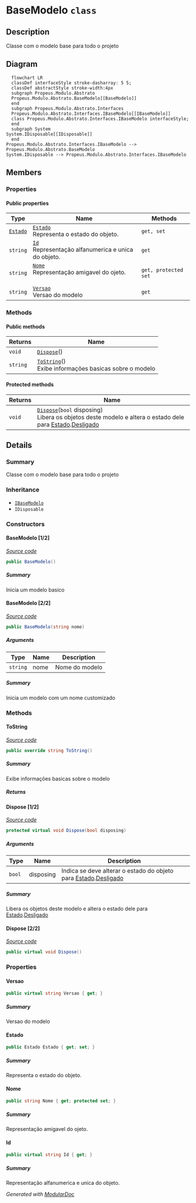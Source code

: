 # BaseModelo `class`

## Description
Classe com o modelo base para todo o projeto

## Diagram
```mermaid
  flowchart LR
  classDef interfaceStyle stroke-dasharray: 5 5;
  classDef abstractStyle stroke-width:4px
  subgraph Propeus.Modulo.Abstrato
  Propeus.Modulo.Abstrato.BaseModelo[[BaseModelo]]
  end
  subgraph Propeus.Modulo.Abstrato.Interfaces
  Propeus.Modulo.Abstrato.Interfaces.IBaseModelo[[IBaseModelo]]
  class Propeus.Modulo.Abstrato.Interfaces.IBaseModelo interfaceStyle;
  end
  subgraph System
System.IDisposable[[IDisposable]]
  end
Propeus.Modulo.Abstrato.Interfaces.IBaseModelo --> Propeus.Modulo.Abstrato.BaseModelo
System.IDisposable --> Propeus.Modulo.Abstrato.Interfaces.IBaseModelo
```

## Members
### Properties
#### Public  properties
| Type | Name | Methods |
| --- | --- | --- |
| [`Estado`](./Estado.md) | [`Estado`](#estado)<br>Representa o estado do objeto. | `get, set` |
| `string` | [`Id`](#id)<br>Representação alfanumerica e unica do objeto. | `get` |
| `string` | [`Nome`](#nome)<br>Representação amigavel do ojeto. <br><br> | `get, protected set` |
| `string` | [`Versao`](#versao)<br>Versao do modelo | `get` |

### Methods
#### Public  methods
| Returns | Name |
| --- | --- |
| `void` | [`Dispose`](#dispose-22)() |
| `string` | [`ToString`](#tostring)()<br>Exibe informações basicas sobre o modelo |

#### Protected  methods
| Returns | Name |
| --- | --- |
| `void` | [`Dispose`](#dispose-12)(`bool` disposing)<br>Libera os objetos deste modelo e altera o estado dele para [Estado](./Estado.md).[Desligado](#desligado) |

## Details
### Summary
Classe com o modelo base para todo o projeto

### Inheritance
 - [
`IBaseModelo`
](interfaces/IBaseModelo.md)
 - `IDisposable`

### Constructors
#### BaseModelo [1/2]
[*Source code*](https://github.com///blob//src/Propeus.Modulo.Abstrato/BaseModelo.cs#L71)
```csharp
public BaseModelo()
```
##### Summary
Inicia um modelo basico

#### BaseModelo [2/2]
[*Source code*](https://github.com///blob//src/Propeus.Modulo.Abstrato/BaseModelo.cs#L71)
```csharp
public BaseModelo(string nome)
```
##### Arguments
| Type | Name | Description |
| --- | --- | --- |
| `string` | nome | Nome do modelo |

##### Summary
Inicia um modelo com um nome customizado

### Methods
#### ToString
[*Source code*](https://github.com///blob//src/Propeus.Modulo.Abstrato/BaseModelo.cs#L59)
```csharp
public override string ToString()
```
##### Summary
Exibe informações basicas sobre o modelo

##### Returns


#### Dispose [1/2]
[*Source code*](https://github.com///blob//src/Propeus.Modulo.Abstrato/BaseModelo.cs#L78)
```csharp
protected virtual void Dispose(bool disposing)
```
##### Arguments
| Type | Name | Description |
| --- | --- | --- |
| `bool` | disposing | Indica se deve alterar o estado do objeto para [Estado](./Estado.md).[Desligado](#desligado) |

##### Summary
Libera os objetos deste modelo e altera o estado dele para [Estado](./Estado.md).[Desligado](#desligado)

#### Dispose [2/2]
[*Source code*](https://github.com///blob//src/Propeus.Modulo.Abstrato/BaseModelo.cs#L92)
```csharp
public virtual void Dispose()
```

### Properties
#### Versao
```csharp
public virtual string Versao { get; }
```
##### Summary
Versao do modelo

#### Estado
```csharp
public Estado Estado { get; set; }
```
##### Summary
Representa o estado do objeto.

#### Nome
```csharp
public string Nome { get; protected set; }
```
##### Summary
Representação amigavel do ojeto. 



#### Id
```csharp
public virtual string Id { get; }
```
##### Summary
Representação alfanumerica e unica do objeto.

*Generated with* [*ModularDoc*](https://github.com/hailstorm75/ModularDoc)
